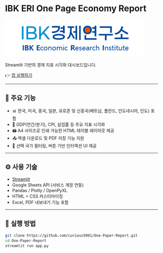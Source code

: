 # IBK ERI One Page Economy Report

![One Page Report Thumbnail](https://raw.githubusercontent.com/curious5091/One-Paper-Report/main/thumbnail.png)

Streamlit 기반의 경제 지표 시각화 대시보드입니다.

👉 [앱 실행하기](https://one-paper-report.streamlit.app)

---

## 🧾 주요 기능

- 📊 한국, 미국, 중국, 일본, 유로존 및 신흥국(베트남, 폴란드, 인도네시아, 인도) 포함
- 🧮 GDP(연간/분기), CPI, 실업률 등 주요 지표 시각화
- 🖨️ A4 사이즈로 인쇄 가능한 HTML 테이블 레이아웃 제공
- 📤 엑셀 다운로드 및 PDF 저장 기능 지원
- 🎯 선택 국가 필터링, 버튼 기반 인터랙션 UI 제공

---

## ⚙️ 사용 기술

- [Streamlit](https://streamlit.io/)
- Google Sheets API (서비스 계정 연동)
- Pandas / Plotly / OpenPyXL
- HTML + CSS 커스터마이징
- Excel, PDF 내보내기 기능 포함

---

## 🧪 실행 방법

```bash
git clone https://github.com/curious5091/One-Paper-Report.git
cd One-Paper-Report
streamlit run app.py
